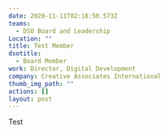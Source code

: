 ```yaml
---
date: 2020-11-11T02:18:50.573Z
teams:
  - DSO Board and Leadership
Location: ""
title: Test Member
dsotitle:
  - Board Member
work: Director, Digital Development
company: Creative Associates International
thumb_img_path: ""
actions: []
layout: post
---
```

Test